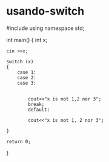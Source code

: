 usando-switch
=============
#include <iostream>
using namespace std;

int main()
{
	int x;
			
	cin >>x;
	
	switch (x)
	{
		case 1:	
		case 2:
		case 3:
		
		
			cout<<"x is not 1,2 nor 3";	
			break;
			default:
				
			cout<<"x is not 1, 2 nor 3";	
			
	}
	
	return 0;	
}
